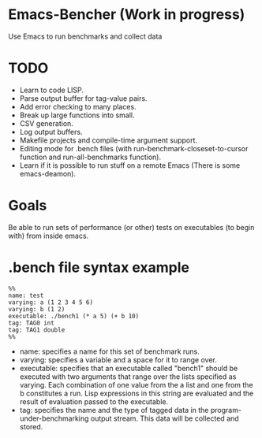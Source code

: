 # Emacs-Bencher (Work in progress)
Use Emacs to run benchmarks and collect data

# TODO
  * Learn to code LISP.
  * Parse output buffer for tag-value pairs.
  * Add error checking to many places. 
  * Break up large functions into small.
  * CSV generation.
  * Log output buffers.
  * Makefile projects and compile-time argument support.
  * Editing mode for .bench files (with run-benchmark-closeset-to-cursor function and run-all-benchmarks function).
  * Learn if it is possible to run stuff on a remote Emacs (There is some emacs-deamon). 


# Goals
Be able to run sets of performance (or other) tests on executables (to begin with) from inside emacs.



# .bench file syntax example

```
%%
name: test
varying: a (1 2 3 4 5 6)
varying: b (1 2)
executable: ./bench1 (* a 5) (+ b 10)
tag: TAG0 int
tag: TAG1 double
%%
```
* name: specifies a name for this set of benchmark runs.
* varying: specifies a variable and a space for it to range over.
* executable: specifies that an executable called "bench1" should be executed with two arguments
that range over the lists specified as varying. Each combination of one value from the a list and one from the b constitutes a run. Lisp expressions in this string are evaluated and the result of evaluation passed to the executable.
* tag: specifies the name and the type of tagged data in the program-under-benchmarking output stream. This data will be collected and stored.

